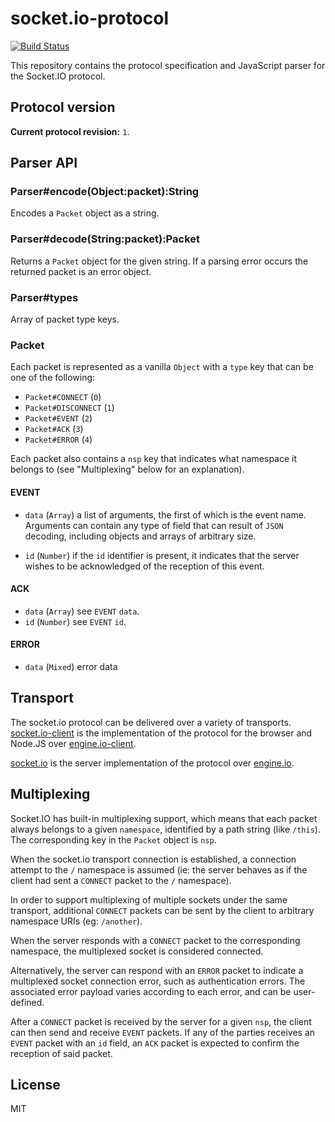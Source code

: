 
# socket.io-protocol

  [![Build Status](https://secure.travis-ci.org/LearnBoost/socket.io-protocol.png)](http://travis-ci.org/LearnBoost/socket.io-protocol)

  This repository contains the protocol specification and JavaScript
  parser for the Socket.IO protocol.

## Protocol version

  **Current protocol revision:** `1`.

## Parser API

### Parser#encode(Object:packet):String

  Encodes a `Packet` object as a string.

### Parser#decode(String:packet):Packet

  Returns a `Packet` object for the given string. If a parsing error
  occurs the returned packet is an error object.

### Parser#types

  Array of packet type keys.

### Packet

  Each packet is represented as a vanilla `Object` with a `type` key that
  can be one of the following:

  - `Packet#CONNECT` (`0`)
  - `Packet#DISCONNECT` (`1`)
  - `Packet#EVENT` (`2`)
  - `Packet#ACK` (`3`)
  - `Packet#ERROR` (`4`)

  Each packet also contains a `nsp` key that indicates what namespace it
  belongs to (see "Multiplexing" below for an explanation).

#### EVENT

  - `data` (`Array`) a list of arguments, the first of which is the event
    name. Arguments can contain any type of field that can result of 
    `JSON` decoding, including objects and arrays of arbitrary size.

  - `id` (`Number`) if the `id` identifier is present, it indicates that the
    server wishes to be acknowledged of the reception of this event.

#### ACK

  - `data` (`Array`) see `EVENT` `data`.
  - `id` (`Number`) see `EVENT` `id`.

#### ERROR

  - `data` (`Mixed`) error data

## Transport

  The socket.io protocol can be delivered over a variety of transports.
  [socket.io-client](http://github.com/learnboost/socket.io-client)
  is the implementation of the protocol for the browser and Node.JS over
  [engine.io-client](http://github.com/learnboost/engine.io-client).

  [socket.io](http://github.com/learnboost/socket.io) is the server
  implementation of the protocol over
  [engine.io](http://github.com/learnboost/engine.io).

## Multiplexing

  Socket.IO has built-in multiplexing support, which means that each packet
  always belongs to a given `namespace`, identified by a path string (like
  `/this`). The corresponding key in the `Packet` object is `nsp`.

  When the socket.io transport connection is established, a connection
  attempt to the `/` namespace is assumed (ie: the server behaves as if
  the client had sent a `CONNECT` packet to the `/` namespace).

  In order to support multiplexing of multiple sockets under
  the same transport, additional `CONNECT` packets can be sent by the
  client to arbitrary namespace URIs (eg: `/another`).

  When the server responds with a `CONNECT` packet to the corresponding
  namespace, the multiplexed socket is considered connected.

  Alternatively, the server can respond with an `ERROR` packet to indicate
  a multiplexed socket connection error, such as authentication errors.
  The associated error payload varies according to each error, and can
  be user-defined.

  After a `CONNECT` packet is received by the server for a given `nsp`,
  the client can then send and receive `EVENT` packets. If any of the 
  parties receives an `EVENT` packet with an `id` field, an `ACK` packet is
  expected to confirm the reception of said packet.

## License

MIT
